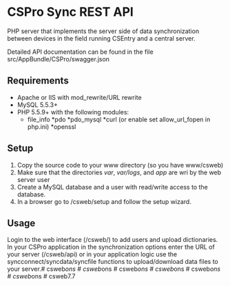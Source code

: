 # CSPro Sync REST API #

PHP server that implements the server side of data synchronization between devices in the field running CSEntry and a central server.

Detailed API documentation can be found in the file src/AppBundle/CSPro/swagger.json

## Requirements ##
* Apache or IIS with mod_rewrite/URL rewrite
* MySQL 5.5.3+
* PHP 5.5.9+ with the following modules:
	* file_info
	*pdo
	*pdo_mysql
	*curl (or enable set allow_url_fopen in php.ini)
	*openssl


## Setup ##
1. Copy the source code to your www directory (so you have www/csweb)
2. Make sure that the directories *var*, *var/logs*, and *app*  are wri by the web server user
3. Create a MySQL database and a user with read/write access to the database.
4. In a browser go to <yourserverurl>/csweb/setup and follow the setup wizard. 

## Usage ##
Login to the web interface (<yourserverurl>/csweb/) to add users and upload dictionaries.
In your CSPro application in the synchronization options enter the URL of your server (<yourserverurl>/csweb/api) or in your application logic use the syncconnect/syncdata/syncfile functions to upload/download data files to your server.#   c s w e b _ o n s  
 #   c s w e b _ o n s  
 #   c s w e b _ o n s  
 #   c s w e b _ o n s  
 #   c s w e b _ o n s  
 #   c s w e b _ o n s  
 #   c s w e b 7 . 7  
 